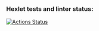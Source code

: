 ### Hexlet tests and linter status:
[![Actions Status](https://github.com/affonja/php-project-48/actions/workflows/hexlet-check.yml/badge.svg)](https://github.com/affonja/php-project-48/actions)